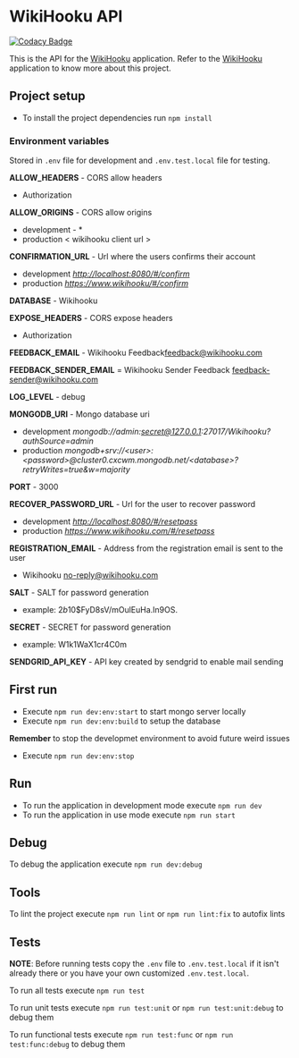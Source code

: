 # WikiHooku API

[![Codacy Badge](https://app.codacy.com/project/badge/Grade/8cd4821b097a457b8dbed79f3abae62a)](https://app.codacy.com/gh/xcarol/wikihooku-api/dashboard?utm_source=gh&utm_medium=referral&utm_content=&utm_campaign=Badge_grade)

This is the API for the [WikiHooku](https://github.com/xcarol/wikihooku) application. Refer to the [WikiHooku](https://github.com/xcarol/wikihooku) application to know more about this project.

## Project setup

- To install the project dependencies run `npm install`

### Environment variables

Stored in `.env` file for development and `.env.test.local` file for testing.  

**ALLOW_HEADERS** - CORS allow headers  

- Authorization

**ALLOW_ORIGINS** - CORS allow origins  

- development - *  
- production < wikihooku client url >  

**CONFIRMATION_URL** - Url where the users confirms their account

- development *<http://localhost:8080/#/confirm>*  
- production *<https://www.wikihooku/#/confirm>*  

**DATABASE** - Wikihooku  

**EXPOSE_HEADERS** - CORS expose headers  

- Authorization  

**FEEDBACK_EMAIL** - Wikihooku Feedback<feedback@wikihooku.com>  

**FEEDBACK_SENDER_EMAIL** = Wikihooku Sender Feedback <feedback-sender@wikihooku.com>

**LOG_LEVEL** - debug  

**MONGODB_URI** - Mongo database uri  

- development *mongodb://admin:secret@127.0.0.1:27017/Wikihooku?authSource=admin*  
- production *mongodb+srv://\<user>:\<password>@cluster0.cxcwm.mongodb.net/\<database>?retryWrites=true&w=majority*

**PORT** - 3000  

**RECOVER_PASSWORD_URL** - Url for the user to recover password  

- development *<http://localhost:8080/#/resetpass>*  
- production *<https://www.wikihooku.com/#/resetpass>*  

**REGISTRATION_EMAIL** - Address from the registration email is sent to the user  

- Wikihooku <no-reply@wikihooku.com>  

**SALT** - SALT for password generation  

- example: $2b$10$FyD8sV/mOulEuHa.In9OS.  

**SECRET** - SECRET for password generation  

- example: W1k1WaX1cr4C0m  

**SENDGRID_API_KEY** - API key created by sendgrid to enable mail sending  

## First run

- Execute `npm run dev:env:start` to start mongo server locally
- Execute `npm run dev:env:build` to setup the database  

**Remember** to stop the developmet environment to avoid future weird issues

- Execute `npm run dev:env:stop`

## Run

- To run the application in development mode execute `npm run dev`
- To run the application in use mode execute `npm run start`

## Debug

To debug the application execute `npm run dev:debug`

## Tools

To lint the project execute `npm run lint` or `npm run lint:fix` to autofix lints

## Tests

**NOTE**: Before running tests copy the `.env` file to `.env.test.local` if it isn't already there or you have your own customized `.env.test.local`.

To run all tests execute  `npm run test`

To run unit tests execute  `npm run test:unit` or  `npm run test:unit:debug` to debug them

To run functional tests execute  `npm run test:func` or  `npm run test:func:debug` to debug them
